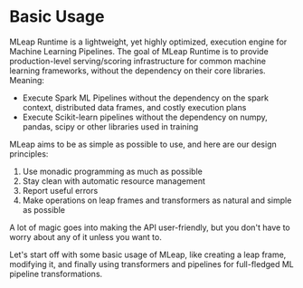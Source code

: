 # Basic Usage

MLeap Runtime is a lightweight, yet highly optimized, execution engine for Machine Learning Pipelines. The goal of MLeap Runtime is to provide production-level serving/scoring infrastructure for common machine learning frameworks, without the dependency on their core libraries. Meaning:
* Execute Spark ML Pipelines without the dependency on the spark context, distributed data frames, and costly execution plans
* Execute Scikit-learn pipelines without the dependency on numpy, pandas, scipy or other libraries used in training 

MLeap aims to be as simple as possible to use, and here are our design principles:

1. Use monadic programming as much as possible
2. Stay clean with automatic resource management
3. Report useful errors
4. Make operations on leap frames and transformers as natural and simple
   as possible

A lot of magic goes into making the API user-friendly, but you don't
have to worry about any of it unless you want to.

Let's start off with some basic usage of MLeap, like creating a leap
frame, modifying it, and finally using transformers and pipelines for
full-fledged ML pipeline transformations.

